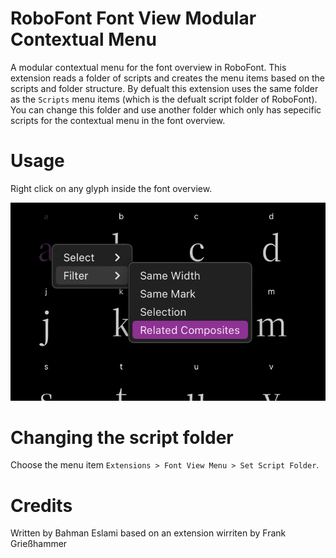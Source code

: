 # RoboFont Font View Modular Contextual Menu
A modular contextual menu for the font overview in RoboFont. This extension reads a folder of scripts
and creates the menu items based on the scripts and folder structure. By defualt this extension uses 
the same folder as the `Scripts` menu items (which is the defualt script folder of RoboFont). 
You can change this folder and use another folder which only has sepecific scripts for the contextual 
menu in the font overview.

# Usage
Right click on any glyph inside the font overview.

![robofont contextual menu](https://github.com/typoman/RoboFont-Font-View-Modular-Contextual-Menu/blob/main/source/resources/roboFontContextualMenu.png?raw=true)

# Changing the script folder
Choose the menu item `Extensions > Font View Menu > Set Script Folder`.

# Credits
Written by Bahman Eslami based on an extension wirriten by Frank Grießhammer
